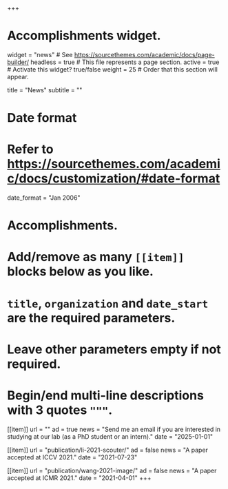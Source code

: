 +++
# Accomplishments widget.
widget = "news"  # See https://sourcethemes.com/academic/docs/page-builder/
headless = true  # This file represents a page section.
active = true  # Activate this widget? true/false
weight = 25  # Order that this section will appear.

title = "News"
subtitle = ""

# Date format
#   Refer to https://sourcethemes.com/academic/docs/customization/#date-format
date_format = "Jan 2006"

# Accomplishments.
#   Add/remove as many `[[item]]` blocks below as you like.
#   `title`, `organization` and `date_start` are the required parameters.
#   Leave other parameters empty if not required.
#   Begin/end multi-line descriptions with 3 quotes `"""`.


[[item]]
  url = ""
  ad = true
  news = "Send me an email if you are interested in studying at our lab (as a PhD student or an intern)."
  date = "2025-01-01"

[[item]]
  url = "publication/li-2021-scouter/"
  ad = false
  news = "A paper accepted at ICCV 2021."
  date = "2021-07-23"

[[item]]
  url = "publication/wang-2021-image/"
  ad = false
  news = "A paper accepted at ICMR 2021."
  date = "2021-04-01"
+++